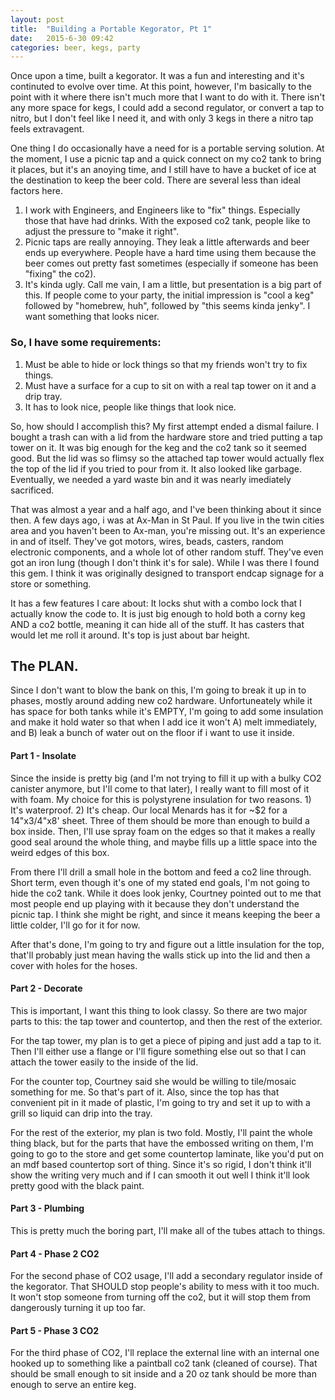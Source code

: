 ```yaml
---
layout: post
title:  "Building a Portable Kegorator, Pt 1"
date:   2015-6-30 09:42
categories: beer, kegs, party
---
```

Once upon a time, built a kegorator. It was a fun and interesting and it's continuted to evolve over time. At this point, however, I'm basically to the point with it where there isn't much more that I want to do with it. There isn't any more space for kegs, I could add a second regulator, or convert a tap to nitro, but I don't feel like I need it, and with only 3 kegs in there a nitro tap feels extravagent. 

One thing I do occasionally have a need for is a portable serving solution. At the moment, I use a picnic tap and a quick connect on my co2 tank to bring it places, but it's an anoying time, and I still have to have a bucket of ice at the destination to keep the beer cold. There are several less than ideal factors here.

1. I work with Engineers, and Engineers like to "fix" things. Especially those that have had drinks. With the exposed co2 tank, people like to adjust the pressure to "make it right". 
2. Picnic taps are really annoying. They leak a little afterwards and beer ends up everywhere. People have a hard time using them because the beer comes out pretty fast sometimes (especially if someone has been "fixing" the co2).
3. It's kinda ugly. Call me vain, I am a little, but presentation is a big part of this. If people come to your party, the initial impression is "cool a keg" followed by "homebrew, huh", followed by "this seems kinda jenky". I want something that looks nicer.

### So, I have some requirements:
1. Must be able to hide or lock things so that my friends won't try to fix things.
2. Must have a surface for a cup to sit on with a real tap tower on it and a drip tray.
3. It has to look nice, people like things that look nice.

So, how should I accomplish this? My first attempt ended a dismal failure. I bought a trash can with a lid from the hardware store and tried putting a tap tower on it. It was big enough for the keg and the co2 tank so it seemed good. But the lid was so flimsy so the attached tap tower would actually flex the top of the lid if you tried to pour from it. It also looked like garbage. Eventually, we needed a yard waste bin and it was nearly imediately sacrificed.

That was almost a year and a half ago, and I've been thinking about it since then. A few days ago, i was at Ax-Man in St Paul. If you live in the twin cities area and you haven't been to Ax-man, you're missing out. It's an experience in and of itself. They've got motors, wires, beads, casters, random electronic components, and a whole lot of other random stuff. They've even got an iron lung (though I don't think it's for sale). While I was there I found this gem. I think it was originally designed to transport endcap signage for a store or something. 

It has a few features I care about: It locks shut with a combo lock that I actually know the code to. It is just big enough to hold both a corny keg AND a co2 bottle, meaning it can hide all of the stuff. It has casters that would let me roll it around. It's top is just about bar height.

## The PLAN.
Since I don't want to blow the bank on this, I'm going to break it up in to phases, mostly around adding new co2 hardware. Unfortuneately while it has space for both tanks while it's EMPTY, I'm going to add some insulation and make it hold water so that when I add ice it won't A) melt immediately, and B) leak a bunch of water out on the floor if i want to use it inside.

#### Part 1 - Insolate
Since the inside is pretty big (and I'm not trying to fill it up with a bulky CO2 canister anymore, but I'll come to that later), I really want to fill most of it with foam. My choice for this is polystyrene insulation for two reasons. 1) It's waterproof. 2) It's cheap. Our local Menards has it for ~$2 for a 14"x3/4"x8' sheet. Three of them should be more than enough to build a box inside. Then, I'll use spray foam on the edges so that it makes a really good seal around the whole thing, and maybe fills up a little space into the weird edges of this box.

From there I'll drill a small hole in the bottom and feed a co2 line through. Short term, even though it's one of my stated end goals, I'm not going to hide the co2 tank. While it does look jenky, Courtney pointed out to me that most people end up playing with it because they don't understand the picnic tap. I think she might be right, and since it means keeping the beer a little colder, I'll go for it for now.

After that's done, I'm going to try and figure out a little insulation for the top, that'll probably just mean having the walls stick up into the lid and then a cover with holes for the hoses.

#### Part 2 - Decorate
This is important, I want this thing to look classy. So there are two major parts to this: the tap tower and countertop, and then the rest of the exterior.

For the tap tower, my plan is to get a piece of piping and just add a tap to it. Then I'll either use a flange or I'll figure something else out so that I can attach the tower easily to the inside of the lid.

For the counter top, Courtney said she would be willing to tile/mosaic something for me. So that's part of it. Also, since the top has that convenient pit in it made of plastic, I'm going to try and set it up to with a grill so liquid can drip into the tray.

For the rest of the exterior, my plan is two fold. Mostly, I'll paint the whole thing black, but for the parts that have the embossed writing on them, I'm going to go to the store and get some countertop laminate, like you'd put on an mdf based countertop sort of thing. Since it's so rigid, I don't think it'll show the writing very much and if I can smooth it out well I think it'll look pretty good with the black paint.

#### Part 3 - Plumbing
This is pretty much the boring part, I'll make all of the tubes attach to things.

#### Part 4 - Phase 2 CO2
For the second phase of CO2 usage, I'll add a secondary regulator inside of the kegorator. That SHOULD stop people's ability to mess with it too much. It won't stop someone from turning off the co2, but it will stop them from dangerously turning it up too far. 

#### Part 5 - Phase 3 CO2
For the third phase of CO2, I'll replace the external line with an internal one hooked up to something like a paintball co2 tank (cleaned of course). That should be small enough to sit inside and a 20 oz tank should be more than enough to serve an entire keg.
